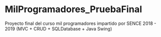 # MilProgramadores_PruebaFinal
Proyecto final del curso mil programadores impartido por SENCE 2018 - 2019 (MVC + CRUD + SQLDatabase + Java Swing)
